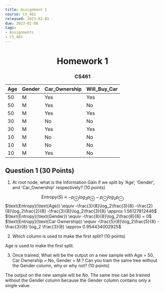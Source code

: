 ```yaml
---
title: Assignment 1
course: CS_461
released: 2023-02-01
due: 2023-02-08
tags:
- Assignments
- CS_461
---
```

<center><h1>Homework 1</h1></center>
<center><h3>CS461</h3></center>

| Age | Gender | Car_Ownership | Will_Buy_Car |
| --- | ------ | ------------- | ------------ |
| 50  | M      | Yes           | Yes          |
| 50  | M      | Yes           | No           |
| 50  | M      | Yes           | Yes          |
| 30  | M      | No            | No           |
| 30  | M      | Yes           | Yes          |
| 10  | M      | No            | No           |
| 10  | M      | No            | No           |
| 10  | M      | Yes           | No           |

## Question 1 (30 Points)
1. At root node, what is the Information Gain if we split by ‘Age‘, ‘Gender‘, and 'Car_Ownership'  respectively? (10 points) 

$$\text{Entropy}(S) \equiv -p_\oplus log_2p_\oplus-p_\ominus log_2 p_\ominus$$
$\text{Entropy}(\text{Age}) \equiv -\frac{3}{8}\log_2\frac{3}{8} -\frac{2}{8}\log_2\frac{2}{8} -\frac{3}{8}\log_2\frac{3}{8} \approx 1.56127812446$
$\text{Entropy}(\text{Gender}) \equiv -\frac{8}{8}\log_2\frac{8}{8} = 0$
$\text{Entropy}(\text{Car Ownership}) \equiv -\frac{5}{8}\log_2\frac{5}{8} -\frac{3}{8} \log_2 \frac{3}{8} \approx 0.954434002925$

2. Which column is used to make the first split? (10 points)  

$\text{Age}$ is used to make the first split.

3. Once trained, What will be the output on a new sample with Age = 50, Car Ownership = No,  Gender = M ? Can you train the same tree without the Gender column, why or why not? (10 points)

The output on the new sample will be $No$. The same tree can be trained without the Gender column because the Gender column contains only a single value.